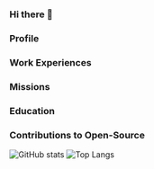 ### Hi there 👋


### Profile
### Work Experiences
### Missions
### Education
### Contributions to Open-Source
![GitHub stats](https://github-readme-stats.vercel.app/api?username=aadryn)
![Top Langs](https://github-readme-stats.vercel.app/api/top-langs/?username=aadryn&layout=compact)



<!--
**Aadryn/Aadryn** is a ✨ _special_ ✨ repository because its `README.md` (this file) appears on your GitHub profile.

Here are some ideas to get you started:

- 🔭 I’m currently working on ...
- 🌱 I’m currently learning ...
- 👯 I’m looking to collaborate on ...
- 🤔 I’m looking for help with ...
- 💬 Ask me about ...
- 📫 How to reach me: ...
- 😄 Pronouns: ...
- ⚡ Fun fact: ...
-->

